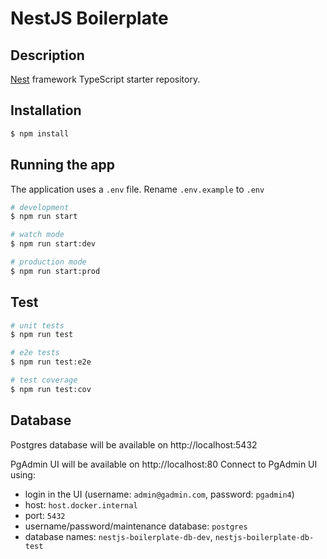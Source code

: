 # NestJS Boilerplate

## Description

[Nest](https://github.com/nestjs/nest) framework TypeScript starter repository.

## Installation

```bash
$ npm install
```

## Running the app

The application uses a `.env` file. Rename `.env.example` to `.env`

```bash
# development
$ npm run start

# watch mode
$ npm run start:dev

# production mode
$ npm run start:prod
```

## Test

```bash
# unit tests
$ npm run test

# e2e tests
$ npm run test:e2e

# test coverage
$ npm run test:cov
```

## Database

Postgres database will be available on http://localhost:5432

PgAdmin UI will be available on http://localhost:80
Connect to PgAdmin UI using:

- login in the UI (username: `admin@gadmin.com`, password: `pgadmin4`)
- host: `host.docker.internal`
- port: `5432`
- username/password/maintenance database: `postgres`
- database names: `nestjs-boilerplate-db-dev`, `nestjs-boilerplate-db-test`
